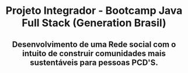 <h1 align=center> Projeto Integrador - Bootcamp Java Full Stack (Generation Brasil)</h1>

<h2 align=center> Desenvolvimento de uma Rede social com o intuito de construir comunidades mais sustentáveis para pessoas PCD'S.</h2>

